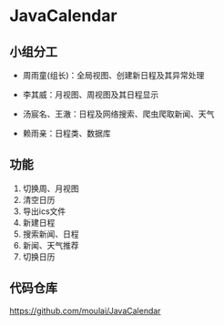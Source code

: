 # JavaCalendar
## 小组分工
+ 周雨童(组长)：全局视图、创建新日程及其异常处理

+ 李其威：月视图、周视图及其日程显示

+ 汤宸名、王澈：日程及网络搜索、爬虫爬取新闻、天气

+ 赖雨亲：日程类、数据库

## 功能
1. 切换周、月视图
2. 清空日历
3. 导出ics文件
4. 新建日程
5. 搜索新闻、日程
6. 新闻、天气推荐
7. 切换日历



## 代码仓库
https://github.com/moulai/JavaCalendar